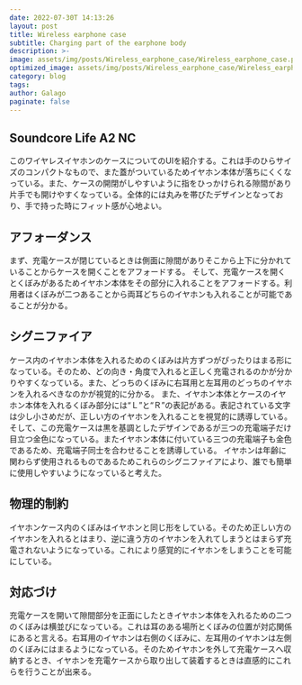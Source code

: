 ```yaml
---
date: 2022-07-30T 14:13:26
layout: post
title: Wireless earphone case
subtitle: Charging part of the earphone body
description: >-
image: assets/img/posts/Wireless_earphone_case/Wireless_earphone_case.png
optimized_image: assets/img/posts/Wireless_earphone_case/Wireless_earphone_case_resized_thumbnail.png
category: blog
tags: 
author: Galago
paginate: false
---
```


## Soundcore Life A2 NC

このワイヤレスイヤホンのケースについてのUIを紹介する。これは手のひらサイズのコンパクトなもので、また蓋がついているためイヤホン本体が落ちにくくなっている。また、ケースの開閉がしやすいように指をひっかけられる隙間があり片手でも開けやすくなっている。全体的には丸みを帯びたデザインとなっており、手で持った時にフィット感が心地よい。

## アフォーダンス

まず、充電ケースが閉じているときは側面に隙間がありそこから上下に分かれていることからケースを開くことをアフォードする。
そして、充電ケースを開くとくぼみがあるためイヤホン本体をその部分に入れることをアフォードする。利用者はくぼみが二つあることから両耳どちらのイヤホンも入れることが可能であることが分かる。

## シグニファイア

ケース内のイヤホン本体を入れるためのくぼみは片方ずつがぴったりはまる形になっている。そのため、どの向き・角度で入れると正しく充電されるのかが分かりやすくなっている。また、どっちのくぼみに右耳用と左耳用のどっちのイヤホンを入れるべきなのかが視覚的に分かる。
また、イヤホン本体とケースのイヤホン本体を入れるくぼみ部分には“Ｌ”と“Ｒ”の表記がある。表記されている文字は少し小さめだが、正しい方のイヤホンを入れることを視覚的に誘導している。
そして、この充電ケースは黒を基調としたデザインであるが三つの充電端子だけ目立つ金色になっている。またイヤホン本体に付いている三つの充電端子も金色であるため、充電端子同士を合わせることを誘導している。
イヤホンは年齢に関わらず使用されるものであるためこれらのシグニファイアにより、誰でも簡単に使用しやすいようになっていると考えた。

## 物理的制約

イヤホンケース内のくぼみはイヤホンと同じ形をしている。そのため正しい方のイヤホンを入れるとはまり、逆に違う方のイヤホンを入れてしまうとはまらず充電されないようになっている。これにより感覚的にイヤホンをしまうことを可能にしている。

## 対応づけ

充電ケースを開いて隙間部分を正面にしたときイヤホン本体を入れるための二つのくぼみは横並びになっている。これは耳のある場所とくぼみの位置が対応関係にあると言える。右耳用のイヤホンは右側のくぼみに、左耳用のイヤホンは左側のくぼみにはまるようになっている。そのためイヤホンを外して充電ケースへ収納するとき、イヤホンを充電ケースから取り出して装着するときは直感的にこれらを行うことが出来る。